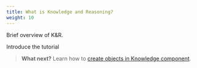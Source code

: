 ```yaml
---
title: What is Knowledge and Reasoning?
weight: 10
---
```


Brief overview of K&R.

Introduce the tutorial

> **What next?** Learn how to [create objects in Knowledge component]({{site.baseurl}}/knowledge/create-objects).
